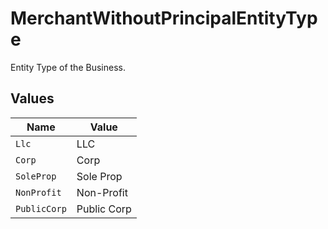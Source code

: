 # MerchantWithoutPrincipalEntityType

Entity Type of the Business.


## Values

| Name         | Value        |
| ------------ | ------------ |
| `Llc`        | LLC          |
| `Corp`       | Corp         |
| `SoleProp`   | Sole Prop    |
| `NonProfit`  | Non-Profit   |
| `PublicCorp` | Public Corp  |